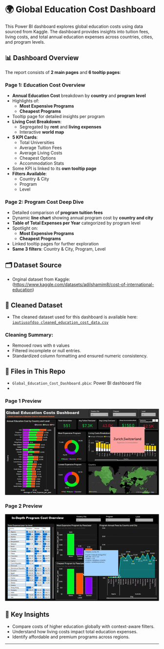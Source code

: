 # 🌍 Global Education Cost Dashboard

This Power BI dashboard explores global education costs using data sourced from Kaggle. The dashboard provides insights into tuition fees, living costs, and total annual education expenses across countries, cities, and program levels.

## 📊 Dashboard Overview

The report consists of **2 main pages** and **6 tooltip pages**:

### Page 1: Education Cost Overview
- **Annual Education Cost** breakdown by **country** and **program level**
- Highlights of:
  - **Most Expensive Programs**
  - **Cheapest Programs**
- Tooltip page for detailed insights per program
- **Living Cost Breakdown**:
  - Segregated by **rent** and **living expenses**
  - Interactive **world map**
- **5 KPI Cards**:
  - Total Universities
  - Average Tuition Fees
  - Average Living Costs
  - Cheapest Options
  - Accommodation Stats
- Some KPI is linked to its **own tooltip page**
- **Filters Available**:
  - Country & City
  - Program
  - Level

### Page 2: Program Cost Deep Dive
- Detailed comparison of **program tuition fees**
- Dynamic **line chart** showing annual program cost by **country and city**
- **Table of Total Expenses per Year** categorized by program level
- Spotlight on:
  - **Most Expensive Programs**
  - **Cheapest Programs**
- Linked tooltip pages for further exploration
- **Same 3 filters**: Country & City, Program, Level

## 🗂 Dataset Source

- Orginal dataset from Kaggle: (https://www.kaggle.com/datasets/adilshamim8/cost-of-international-education)
## 📁 Cleaned Dataset

- The cleaned dataset used for this dashboard is available here:  
  [`iautiusofdso cleaned_education_cost_data.csv`](./cleaned_education_cost_data.csv)

### Cleaning Summary:
- Removed rows with `0` values
- Filtered incomplete or null entries.
- Standardized column formatting and ensured numeric consistency.

## 📁 Files in This Repo

- `Global_Education_Cost_Dashboard.pbix`: Power BI dashboard file
- 
### Page 1 Preview
![Overview](Global_education_cost_dashboard_page1.jpg)
### Page 2 Preview
![Program Cost](Global_education_cost_dashboard_page2.jpg)


## 🧠 Key Insights

- Compare costs of higher education globally with context-aware filters.
- Understand how living costs impact total education expenses.
- Identify affordable and premium programs across regions.

---

